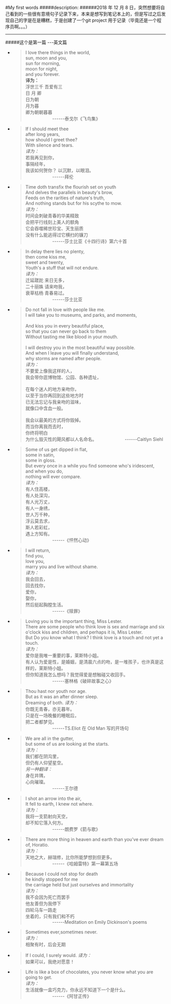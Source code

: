 #My first words
#####description:
######2018	年 12 月 8 日，突然想要将自己看到的一些很有意境句子记录下来，本来是想写到笔记本上的，但是写过之后发现自己的字是在是糟糕，于是创建了一个git project 用于记录（毕竟还是一个程序员啊。。。）

---
#####这个是第一篇 ---英文篇
* >I love there things in the world,  
   sun, moon and you,  
   sun for morning,  
   moon for night,  
   and you forever.  
   **译为：**  
   浮世三千 吾爱有三  
   日 月 卿  
   日为朝  
   月为暮  
   卿为朝朝暮暮  
    &emsp;&emsp;&emsp;&emsp;&emsp;&emsp;------泰戈尔《飞鸟集》

* >If I should meet thee  
   after long years,  
   how should I greet thee?  
   With silence and tears.  
   *译为：*  
   若我再见到你，  
   事隔经年，  
   我该如何贺你？
   以沉默，以眼泪。  
   &emsp;&emsp;&emsp;&emsp;&emsp;&emsp;------拜伦
   
* >Time doth transfix the flourish set on youth  
   And delves the parallels in beauty's brow,  
   Feeds on the rarities of nature's truth,  
   And nothing stands but for his scythe to mow.  
   *译为：*  
   时间会刺破青春的华美精致  
   会把平行线刻上美人的额角  
   它会吞噬稀世珍宝、天生丽质  
   没有什么能逃得过它横扫的镰刀  
   &emsp;&emsp;&emsp;&emsp;&emsp;&emsp;------莎士比亚《十四行诗》第六十首
   
* >In delay there lies no plenty,  
   then come kiss me,  
   sweet and twenty,  
   Youth's a stuff that will not endure.  
   *译为：*  
   迁延蹉跎 来日无多，  
   二十丽姝 请来吻我，  
   衰草枯杨 青春易过。  
   &emsp;&emsp;&emsp;&emsp;&emsp;&emsp;------莎士比亚
   
* >Do not fall in love with people like me.  
   I will take you to museums, and parks, and moments,  
   &nbsp;  
   And kiss you in every beautiful place,  
   so that you can never go back to them  
   Without tasting me like blood in your mouth.  
   &nbsp;  
   I will destroy you in the most beautiful way possible.  
   And when I leave you will finally understand,  
   why storms are named after people.  
   *译为：*  
   不要爱上像我这样的人，  
   我会带你逛博物馆、公园、各种遗址，  
   &nbsp;  
   在每个迷人的地方亲吻你，   
   以至于当你再回到这些地方时  
   已无法忘记与我亲吻的滋味，  
   就像口中含血一般。  
   &nbsp;  
   我会以最美的方式将你毁掉。  
   而当你离我而去时，  
   你终将明白  
   为什么毁灭性的飓风都以人名命名。
   &emsp;&emsp;&emsp;&emsp;&emsp;&emsp;------Caitlyn Siehl
      
* >Some of us get dipped in flat,  
   some in satin,  
   some in gloss.  
   But every once in a while you find someone who's iridescent,  
   and when you do,  
   nothing will ever compare.  
   *译为：*  
   有人住高楼，  
   有人处深沟，  
   有人光万丈，  
   有人一身绣，  
   世人万千种，  
   浮云莫去求，  
   斯人若彩虹，   
   遇上方知有。  
   &emsp;&emsp;&emsp;&emsp;&emsp;&emsp;------《怦然心动》   
   
* >I will return,  
   find you,  
   love you,  
   marry you and live without shame.  
   *译为：*  
   我会回去，  
   回去找你，  
   爱你，  
   娶你，  
   然后挺起胸膛生活。  
   &emsp;&emsp;&emsp;&emsp;&emsp;&emsp;------《赎罪》
   
* >Loving you is the important thing, Miss Lester.  
   There are some people who think love is sex and marriage and six o'clock kiss and children, and perhaps it is, Miss Lester.  
   But Do you know what I think?
   I think love is a touch and not yet a touch.  
   *译为：*  
   爱你是我唯一重要的事，莱斯特小姐。  
   有人认为爱是性，是婚姻，是清晨六点的吻，是一堆孩子，也许真是这样的，莱斯特小姐。  
   但你知道我怎么想吗？我觉得爱是想触碰又收回手。  
   &emsp;&emsp;&emsp;&emsp;&emsp;&emsp;------塞林格《破碎故事之心》 
 
* >Thou hast nor youth nor age.  
   But as it was an after dinner sleep.  
   Dreaming of both.
   *译为：*  
   你既无青春，亦无暮年。  
   只是在一场晚餐的睡眠后，  
   把二者都梦见。  
   &emsp;&emsp;&emsp;&emsp;&emsp;&emsp;------TS.Eliot 在 Old Man 写的开场句

* >We are all in the gutter,  
   but some of us are looking at the starts.  
   *译为：*  
   我们都在阴沟里，   
   但仍有人仰望星空。  
   *另一种翻译：*  
   身在井隅，  
   心向璀璨。  
   &emsp;&emsp;&emsp;&emsp;&emsp;&emsp;------王尔德
   
* >I shot an arrow into the air,  
   It fell to earth, I knew not where.  
   *译为：*  
   我将一支箭射向天空，  
   却不知它落入何方。  
   &emsp;&emsp;&emsp;&emsp;&emsp;&emsp;------朗费罗《箭与歌》
   
* >There are more thing in heaven and earth than you've ever dream of, Horatio.  
   *译为：*  
   天地之大，赫瑞修，比你所能梦想到但更多。  
   &emsp;&emsp;&emsp;&emsp;&emsp;&emsp;------《哈姆雷特》第一幕第五场
   
* >Because I could not stop for death  
   he kindly stopped for me  
   the carriage held but just ourselves and immortality  
   *译为：*  
   我不会因为死亡而罢手  
   他友善但为我停下  
   四轮马车一路走  
   坐着的，只有我们和不朽  
   &emsp;&emsp;&emsp;&emsp;&emsp;&emsp;------Meditation on Emily Dickinson's poems
   
* >Sometimes ever,sometimes never.  
   *译为：*  
   相聚有时，后会无期

* >If I could, I surely would.
   *译为：*  
   如果可以，我绝对愿意！
   
* >Life is like a box of chocolates, you never know what you are going to get.  
   *译为：*  
   生活就像一盒巧克力，你永远不知道下一个是什么。  
   &emsp;&emsp;&emsp;&emsp;&emsp;&emsp;------《阿甘正传》
                                     
